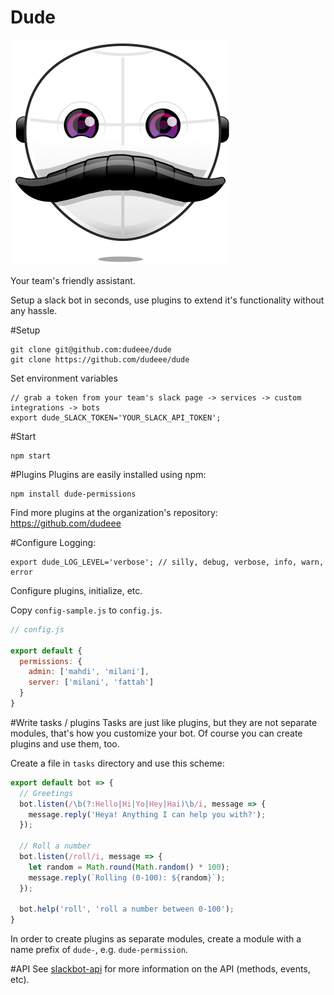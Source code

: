 Dude
====
![Dude's Avatar](https://raw.githubusercontent.com/dudeee/dude/master/avatar.png)

Your team's friendly assistant.

Setup a slack bot in seconds, use plugins to extend it's functionality without any hassle.

#Setup
```
git clone git@github.com:dudeee/dude
git clone https://github.com/dudeee/dude
```

Set environment variables
```
// grab a token from your team's slack page -> services -> custom integrations -> bots
export dude_SLACK_TOKEN='YOUR_SLACK_API_TOKEN';
```

#Start
```
npm start
```

#Plugins
Plugins are easily installed using npm:

```
npm install dude-permissions
```

Find more plugins at the organization's repository: https://github.com/dudeee

#Configure
Logging:
```
export dude_LOG_LEVEL='verbose'; // silly, debug, verbose, info, warn, error
```

Configure plugins, initialize, etc.

Copy `config-sample.js` to `config.js`.
```javascript
// config.js

export default {
  permissions: {
    admin: ['mahdi', 'milani'],
    server: ['milani', 'fattah']
  }
}
```

#Write tasks / plugins
Tasks are just like plugins, but they are not separate modules, that's how you
customize your bot. Of course you can create plugins and use them, too.

Create a file in `tasks` directory and use this scheme:

```javascript
export default bot => {
  // Greetings
  bot.listen(/\b(?:Hello|Hi|Yo|Hey|Hai)\b/i, message => {
    message.reply('Heya! Anything I can help you with?');
  });

  // Roll a number
  bot.listen(/roll/i, message => {
    let random = Math.round(Math.random() * 100);
    message.reply(`Rolling (0-100): ${random}`);
  });

  bot.help('roll', 'roll a number between 0-100');
}
```

In order to create plugins as separate modules, create a module with a name prefix
of `dude-`, e.g. `dude-permission`.

#API
See [slackbot-api](https://github.com/mdibaiee/slackbot-api) for more information
on the API (methods, events, etc).
